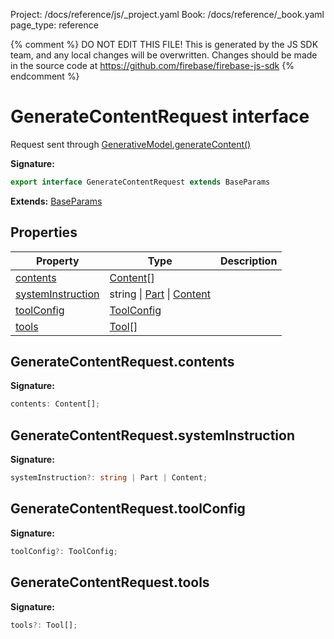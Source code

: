 Project: /docs/reference/js/_project.yaml
Book: /docs/reference/_book.yaml
page_type: reference

{% comment %}
DO NOT EDIT THIS FILE!
This is generated by the JS SDK team, and any local changes will be
overwritten. Changes should be made in the source code at
https://github.com/firebase/firebase-js-sdk
{% endcomment %}

# GenerateContentRequest interface
Request sent through [GenerativeModel.generateContent()](./ai.generativemodel.md#generativemodelgeneratecontent)

<b>Signature:</b>

```typescript
export interface GenerateContentRequest extends BaseParams 
```
<b>Extends:</b> [BaseParams](./ai.baseparams.md#baseparams_interface)

## Properties

|  Property | Type | Description |
|  --- | --- | --- |
|  [contents](./ai.generatecontentrequest.md#generatecontentrequestcontents) | [Content](./ai.content.md#content_interface)<!-- -->\[\] |  |
|  [systemInstruction](./ai.generatecontentrequest.md#generatecontentrequestsysteminstruction) | string \| [Part](./ai.md#part) \| [Content](./ai.content.md#content_interface) |  |
|  [toolConfig](./ai.generatecontentrequest.md#generatecontentrequesttoolconfig) | [ToolConfig](./ai.toolconfig.md#toolconfig_interface) |  |
|  [tools](./ai.generatecontentrequest.md#generatecontentrequesttools) | [Tool](./ai.md#tool)<!-- -->\[\] |  |

## GenerateContentRequest.contents

<b>Signature:</b>

```typescript
contents: Content[];
```

## GenerateContentRequest.systemInstruction

<b>Signature:</b>

```typescript
systemInstruction?: string | Part | Content;
```

## GenerateContentRequest.toolConfig

<b>Signature:</b>

```typescript
toolConfig?: ToolConfig;
```

## GenerateContentRequest.tools

<b>Signature:</b>

```typescript
tools?: Tool[];
```
